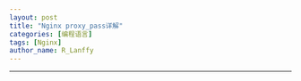 ```yaml
---
layout: post
title: "Nginx proxy_pass详解"
categories: [编程语言]
tags: [Nginx]
author_name: R_Lanffy
---
```

---



